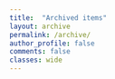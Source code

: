 ```yaml
---
title:  "Archived items"
layout: archive
permalink: /archive/
author_profile: false
comments: false
classes: wide
---
```


